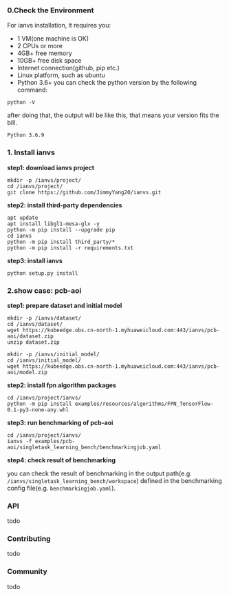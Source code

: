 ### 0.Check the Environment
For ianvs installation, it requires you:
* 1 VM(one machine is OK)
* 2 CPUs or more 
* 4GB+ free memory
* 10GB+ free disk space
* Internet connection(github, pip etc.)
* Linux platform, such as ubuntu
* Python 3.6+
you can check the python version by the following command:
```
python -V
```
after doing that, the output will be like this, that means your version fits the bill.
```
Python 3.6.9
```

### 1. Install ianvs
**step1: download ianvs project**
```
mkdir -p /ianvs/project/
cd /ianvs/project/
git clone https://github.com/JimmyYang20/ianvs.git    
```

**step2: install third-party dependencies**
```
apt update
apt install libgl1-mesa-glx -y
python -m pip install --upgrade pip
cd ianvs
python -m pip install third_party/*
python -m pip install -r requirements.txt
```

**step3: install ianvs**
```
python setup.py install  
```

### 2.show case: pcb-aoi

**step1: prepare dataset and initial model**

```
mkdir -p /ianvs/dataset/   
cd /ianvs/dataset/  
wget https://kubeedge.obs.cn-north-1.myhuaweicloud.com:443/ianvs/pcb-aoi/dataset.zip
unzip dataset.zip

mkdir -p /ianvs/initial_model/   
cd /ianvs/initial_model/
wget https://kubeedge.obs.cn-north-1.myhuaweicloud.com:443/ianvs/pcb-aoi/model.zip
```

**step2: install fpn algorithm packages**
```
cd /ianvs/project/ianvs/
python -m pip install examples/resources/algorithms/FPN_TensorFlow-0.1-py3-none-any.whl
```

**step3: run benchmarking of pcb-aoi**

```
cd /ianvs/project/ianvs/
ianvs -f examples/pcb-aoi/singletask_learning_bench/benchmarkingjob.yaml
```

**step4: check result of benchmarking**  

you can check the result of benchmarking in the output path(e.g. `/ianvs/singletask_learning_bench/workspace`) defined in the
benchmarking config file(e.g. `benchmarkingjob.yaml`).

### API
todo

### Contributing
todo

### Community
todo